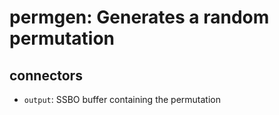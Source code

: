 # permgen: Generates a random permutation

## connectors

* `output`: SSBO buffer containing the permutation
